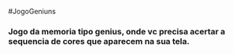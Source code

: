 #JogoGeniuns
### Jogo da memoria tipo genius, onde vc precisa acertar a sequencia de cores que aparecem na sua tela. 

